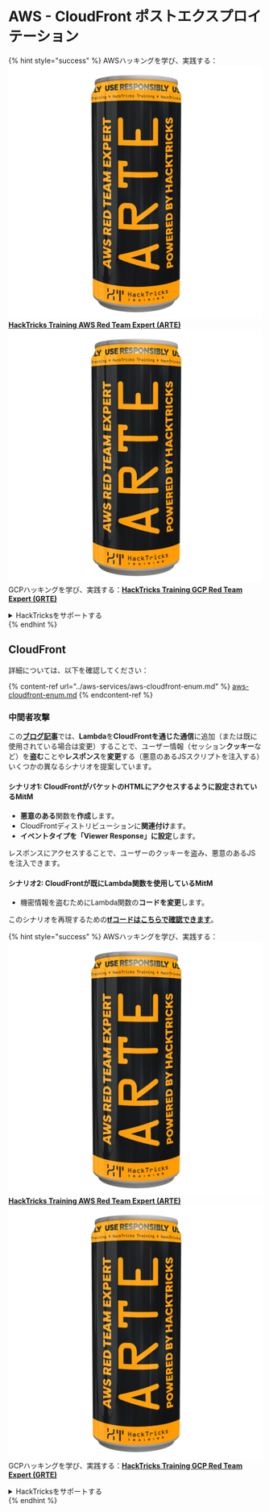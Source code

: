 # AWS - CloudFront ポストエクスプロイテーション

{% hint style="success" %}
AWSハッキングを学び、実践する：<img src="../../../.gitbook/assets/image (1) (1) (1).png" alt="" data-size="line">[**HackTricks Training AWS Red Team Expert (ARTE)**](https://training.hacktricks.xyz/courses/arte)<img src="../../../.gitbook/assets/image (1) (1) (1).png" alt="" data-size="line">\
GCPハッキングを学び、実践する：<img src="../../../.gitbook/assets/image (2).png" alt="" data-size="line">[**HackTricks Training GCP Red Team Expert (GRTE)**<img src="../../../.gitbook/assets/image (2).png" alt="" data-size="line">](https://training.hacktricks.xyz/courses/grte)

<details>

<summary>HackTricksをサポートする</summary>

* [**サブスクリプションプラン**](https://github.com/sponsors/carlospolop)を確認してください！
* **💬 [**Discordグループ**](https://discord.gg/hRep4RUj7f)または[**Telegramグループ**](https://t.me/peass)に参加するか、**Twitter** 🐦 [**@hacktricks\_live**](https://twitter.com/hacktricks_live)**をフォローしてください。**
* **[**HackTricks**](https://github.com/carlospolop/hacktricks)および[**HackTricks Cloud**](https://github.com/carlospolop/hacktricks-cloud)のGitHubリポジトリにPRを提出してハッキングトリックを共有してください。**

</details>
{% endhint %}

## CloudFront

詳細については、以下を確認してください：

{% content-ref url="../aws-services/aws-cloudfront-enum.md" %}
[aws-cloudfront-enum.md](../aws-services/aws-cloudfront-enum.md)
{% endcontent-ref %}

### 中間者攻撃

この[**ブログ記事**](https://medium.com/@adan.alvarez/how-attackers-can-misuse-aws-cloudfront-access-to-make-it-rain-cookies-acf9ce87541c)では、**Lambda**を**CloudFrontを通じた通信**に追加（または既に使用されている場合は変更）することで、ユーザー情報（セッション**クッキー**など）を**盗む**ことや**レスポンス**を**変更**する（悪意のあるJSスクリプトを注入する）いくつかの異なるシナリオを提案しています。

#### シナリオ1: CloudFrontがバケットのHTMLにアクセスするように設定されているMitM

* **悪意のある**関数を**作成**します。
* CloudFrontディストリビューションに**関連付け**ます。
* **イベントタイプを「Viewer Response」に設定**します。

レスポンスにアクセスすることで、ユーザーのクッキーを盗み、悪意のあるJSを注入できます。

#### シナリオ2: CloudFrontが既にLambda関数を使用しているMitM

* 機密情報を盗むためにLambda関数の**コードを変更**します。

このシナリオを再現するための[**tfコードはこちらで確認できます**](https://github.com/adanalvarez/AWS-Attack-Scenarios/tree/main)。

{% hint style="success" %}
AWSハッキングを学び、実践する：<img src="../../../.gitbook/assets/image (1) (1) (1).png" alt="" data-size="line">[**HackTricks Training AWS Red Team Expert (ARTE)**](https://training.hacktricks.xyz/courses/arte)<img src="../../../.gitbook/assets/image (1) (1) (1).png" alt="" data-size="line">\
GCPハッキングを学び、実践する：<img src="../../../.gitbook/assets/image (2).png" alt="" data-size="line">[**HackTricks Training GCP Red Team Expert (GRTE)**<img src="../../../.gitbook/assets/image (2).png" alt="" data-size="line">](https://training.hacktricks.xyz/courses/grte)

<details>

<summary>HackTricksをサポートする</summary>

* [**サブスクリプションプラン**](https://github.com/sponsors/carlospolop)を確認してください！
* **💬 [**Discordグループ**](https://discord.gg/hRep4RUj7f)または[**Telegramグループ**](https://t.me/peass)に参加するか、**Twitter** 🐦 [**@hacktricks\_live**](https://twitter.com/hacktricks_live)**をフォローしてください。**
* **[**HackTricks**](https://github.com/carlospolop/hacktricks)および[**HackTricks Cloud**](https://github.com/carlospolop/hacktricks-cloud)のGitHubリポジトリにPRを提出してハッキングトリックを共有してください。**

</details>
{% endhint %}
